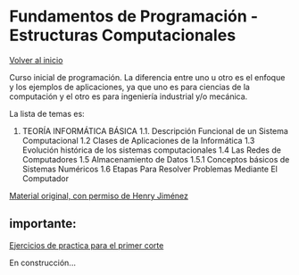# Fundamentos de Programación - Estructuras Computacionales

[Volver al inicio](./intro.md)

Curso inicial de programación.  La diferencia entre uno u otro es el enfoque y los ejemplos de aplicaciones, ya que uno es para ciencias de la computación y el otro es para ingeniería industrial y/o mecánica.

La lista de temas es:

1. TEORÍA INFORMÁTICA BÁSICA
1.1. Descripción Funcional de un Sistema Computacional
1.2 Clases de Aplicaciones de la Informática
1.3 Evolución histórica de los sistemas computacionales
1.4 Las Redes de Computadores
1.5 Almacenamiento de Datos
1.5.1 Conceptos básicos de Sistemas Numéricos
1.6 Etapas Para Resolver Problemas Mediante El Computador

[Material original, con permiso de Henry Jiménez](https://sites.google.com/view/fundamentosdeprogramacin2021-i/recursos?authuser=0)

## importante:

[Ejercicios de practica para el primer corte](./taller1_28997.pdf)

En construcción...